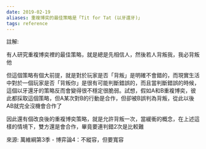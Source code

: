 ```yaml
---
date: 2019-02-19
aliases: 重複博奕的最佳策略是「Tit for Tat (以牙還牙)」
tags: reference
---
```


註解: 

有人研究重複博奕裡的最佳策略，就是總是先相信人，然後若人背叛我，我必背叛他

但這個策略有個大前提，就是對於玩家是否「背叛」是明確不會錯的，而現實生活中對於一個玩家是否「背叛你」是很有可能判斷錯誤的，而且當判斷錯誤的時候，這個以牙還牙的策略反而會變得很不穩定很脆弱。試想，假如A和B重複博奕，彼此都採取這個策略，但A某次對B的行動是合作，但卻被B誤判為背叛，從此以後AB就完全沒機會合作了

因此還有個改良後的重複博奕策略，就是允許背叛一次，當緩衝的概念，在上述這樣的情境下，雙方還是會合作，畢竟要連判錯2次是比較難

來源: 萬維綱第3季 - 博弈論4：不縱容，但要寬容
